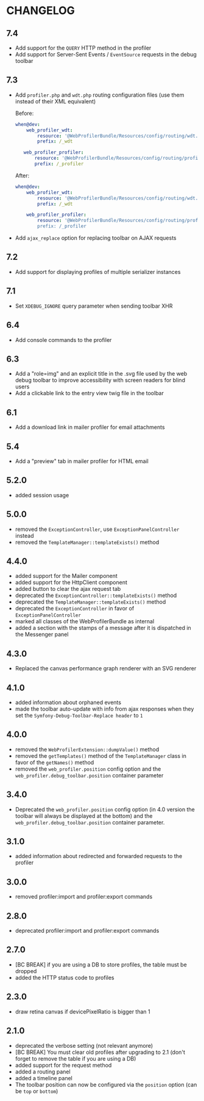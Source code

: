CHANGELOG
=========

7.4
---

 * Add support for the `QUERY` HTTP method in the profiler
 * Add support for Server-Sent Events / `EventSource` requests in the debug toolbar

7.3
---

 * Add `profiler.php` and `wdt.php` routing configuration files (use them instead of their XML equivalent)

   Before:

   ```yaml
   when@dev:
       web_profiler_wdt:
           resource: '@WebProfilerBundle/Resources/config/routing/wdt.xml'
           prefix: /_wdt

      web_profiler_profiler:
          resource: '@WebProfilerBundle/Resources/config/routing/profiler.xml'
          prefix: /_profiler
   ```

   After:

   ```yaml
   when@dev:
       web_profiler_wdt:
           resource: '@WebProfilerBundle/Resources/config/routing/wdt.php'
           prefix: /_wdt

       web_profiler_profiler:
           resource: '@WebProfilerBundle/Resources/config/routing/profiler.php
           prefix: /_profiler
   ```

 * Add `ajax_replace` option for replacing toolbar on AJAX requests

7.2
---

 * Add support for displaying profiles of multiple serializer instances

7.1
---

 * Set `XDEBUG_IGNORE` query parameter when sending toolbar XHR

6.4
---

 * Add console commands to the profiler

6.3
---

 * Add a "role=img" and an explicit title in the .svg file used by the web debug toolbar
   to improve accessibility with screen readers for blind users
 * Add a clickable link to the entry view twig file in the toolbar

6.1
---

 * Add a download link in mailer profiler for email attachments

5.4
---

 * Add a "preview" tab in mailer profiler for HTML email

5.2.0
-----

 * added session usage

5.0.0
-----

 * removed the `ExceptionController`, use `ExceptionPanelController` instead
 * removed the `TemplateManager::templateExists()` method

4.4.0
-----

 * added support for the Mailer component
 * added support for the HttpClient component
 * added button to clear the ajax request tab
 * deprecated the `ExceptionController::templateExists()` method
 * deprecated the `TemplateManager::templateExists()` method
 * deprecated the `ExceptionController` in favor of `ExceptionPanelController`
 * marked all classes of the WebProfilerBundle as internal
 * added a section with the stamps of a message after it is dispatched in the Messenger panel

4.3.0
-----

 * Replaced the canvas performance graph renderer with an SVG renderer

4.1.0
-----

 * added information about orphaned events
 * made the toolbar auto-update with info from ajax responses when they set the
   `Symfony-Debug-Toolbar-Replace header` to `1`

4.0.0
-----

 * removed the `WebProfilerExtension::dumpValue()` method
 * removed the `getTemplates()` method of the `TemplateManager` class in favor of the ``getNames()`` method
 * removed the `web_profiler.position` config option and the
   `web_profiler.debug_toolbar.position` container parameter

3.4.0
-----

 * Deprecated the `web_profiler.position` config option (in 4.0 version the toolbar
   will always be displayed at the bottom) and the `web_profiler.debug_toolbar.position`
   container parameter.

3.1.0
-----

 * added information about redirected and forwarded requests to the profiler

3.0.0
-----

 * removed profiler:import and profiler:export commands

2.8.0
-----

 * deprecated profiler:import and profiler:export commands

2.7.0
-----

 * [BC BREAK] if you are using a DB to store profiles, the table must be dropped
 * added the HTTP status code to profiles

2.3.0
-----

 * draw retina canvas if devicePixelRatio is bigger than 1

2.1.0
-----

 * deprecated the verbose setting (not relevant anymore)
 * [BC BREAK] You must clear old profiles after upgrading to 2.1 (don't forget
   to remove the table if you are using a DB)
 * added support for the request method
 * added a routing panel
 * added a timeline panel
 * The toolbar position can now be configured via the `position` option (can
   be `top` or `bottom`)
